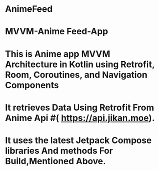 # AnimeFeed

# MVVM-Anime Feed-App
# This is Anime app  MVVM Architecture in Kotlin using Retrofit, Room, Coroutines, and Navigation Components

# It retrieves Data Using Retrofit From Anime Api #( https://api.jikan.moe).

# It uses the latest Jetpack Compose libraries And methods For Build,Mentioned Above.

